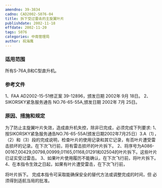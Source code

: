 ```yaml
---
amendno: 39-3834
cadno: CAD2002-S076-04
title: 拆下受过雷击的主旋翼叶片
publishdate: 2002-11-18
effdate: 2002-11-20
tags: S076
categories: 中南管理局
author: 祝海鹰
---
```


### 适用范围 
所有S-76A,B和C型直升机。

### 参考文件
1、FAA AD2002-15-51修正案 39-12896，颁发日期 2002年 9月 18日。
 2、SIKORSKY紧急服务通告 NO.76-65-55A,颁发日期 2002年 7月 25日。

### 原因、措施和规定 
为了防止主旋翼叶片失效，造成直升机失控，除非已完成，必须完成下列要求: 
    1、按SIKORSKY紧急服务通告NO.76-65-55A(颁发日期2002年7月25日）3.A（1），（2）和（3）段的完成说明，检查叶片的使用记录和其它记录，有否叶片遭受雷击损坏的记录。在下次飞行前，将有雷击损坏的叶片拆下。 
    2、将序号为A086-00167,00429,00798,00999,01165,01168,01291和02504的叶片拆下。这些叶片已证实受过雷击。 
    3、如果叶片使用履历不能确认，在下次飞行前，将叶片拆下。 
    4、在本指令生效之日起，如果有叶片遭受雷击，在下次飞行前，
  
将叶片拆下。     完成本指令可采取能确保安全的替代方法或调整完成的时间，但
必须得到适航当局的批准。
